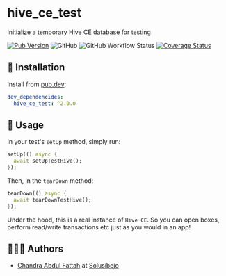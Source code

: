# hive_ce_test

Initialize a temporary Hive CE database for testing

[![Pub Version](https://img.shields.io/pub/v/hive_ce_test)](https://pub.dev/packages/hive_ce_test)
![GitHub](https://img.shields.io/github/license/chandrabezzo/hive_test)
![GitHub Workflow Status](https://img.shields.io/github/workflow/status/chandrabezzo/hive_test/Test)
[![Coverage Status](https://coveralls.io/repos/github/chandrabezzo/hive_test/badge.svg?branch=master)](https://coveralls.io/github/chandrabezzo/hive_test?branch=main)

## 🚀 Installation

Install from [pub.dev](https://pub.dev/packages/hive_ce_test):

```yaml
dev_dependencides:
  hive_ce_test: ^2.0.0
```

## 🔨 Usage

In your test's `setUp` method, simply run:

```dart
setUp(() async {
  await setUpTestHive();
});
```

Then, in the `tearDown` method:

```dart
tearDown(() async {
  await tearDownTestHive();
});
```

Under the hood, this is a real instance of `Hive CE`. So you can open boxes, perform read/write transactions etc just as you would in an app!

## 👨🏻‍💻 Authors

- [Chandra Abdul Fattah](https://www.github.com/chandrabezzo) at [Solusibejo](https://solusibejo.com/)
